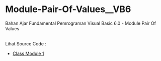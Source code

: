 # Module-Pair-Of-Values__VB6
Bahan Ajar Fundamental Pemrograman Visual Basic 6.0 - Module Pair Of Values<br><br>

Lihat Source Code : <br>
- <a href="https://github.com/RizkyKhapidsyah/Module-Pair-Of-Values__VB6/blob/main/Pair.cls">Class Module 1</a>
